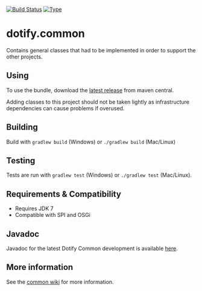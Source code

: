 [![Build Status](https://travis-ci.org/brailleapps/dotify.common.svg?branch=master)](https://travis-ci.org/brailleapps/dotify.common)
[![Type](https://img.shields.io/badge/type-tools_bundle-blue.svg)](https://github.com/brailleapps/wiki/wiki/Types)

# dotify.common #
Contains general classes that had to be implemented in order to support the other projects. 

## Using ##
To use the bundle, download the [latest release](http://search.maven.org/#search%7Cga%7C1%7Cg%3A%22org.daisy.dotify%22%20AND%20a%3A%22dotify.common%22) from maven central.

Adding classes to this project should not be taken lightly as infrastructure dependencies can cause problems if overused.

## Building ##
Build with `gradlew build` (Windows) or `./gradlew build` (Mac/Linux)

## Testing ##
Tests are run with `gradlew test` (Windows) or `./gradlew test` (Mac/Linux).

## Requirements & Compatibility ##
- Requires JDK 7
- Compatible with SPI and OSGi

## Javadoc ##
Javadoc for the latest Dotify Common development is available [here](http://brailleapps.github.io/dotify.common/latest/javadoc).

## More information ##
See the [common wiki](https://github.com/brailleapps/wiki/wiki) for more information.
